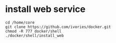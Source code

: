 # install web service
    cd /home/core
    git clone https://github.com/ivories/docker.git
    chmod -R 777 docker/shell
    ./docker/shell/install_web
